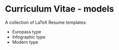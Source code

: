 Curriculum Vitae - models
=========================

A collection of LaTeX Resume templates:
- Europass type
- Infographic type
- Modern type

